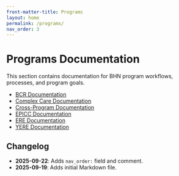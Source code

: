 ```yaml
---
front-matter-title: Programs
layout: home
permalink: /programs/
nav_order: 3
---
```


<!-- Folder-level landing page for /docs/programs/ -->

# Programs Documentation

This section contains documentation for BHN program workflows, processes, and program goals.

- [BCR Documentation]({{site.baseurl}}/bcr-program-docs/)
- [Complex Care Documentation]({{site.baseurl}}/complex-care-program-docs/)
- [Cross-Program Documentation]({{site.baseurl}}/cross-program-docs/)
- [EPICC Documentation]({{site.baseurl}}/epicc-program-docs/)
- [ERE Documentation]({{site.baseurl}}/ere-program-docs/)
- [YERE Documentation]({{site.baseurl}}/yere-program-docs/)

## Changelog

- **2025-09-22**: Adds `nav_order:` field and comment.
- **2025-09-19**: Adds initial Markdown file.
